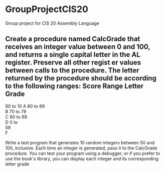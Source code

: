 # GroupProjectCIS20
Group project for CIS 20 Assembly Language



Create a procedure named CalcGrade that receives an integer value between 0 and 100, and returns a 
single capital letter in the AL register. Preserve all other regist
er values between calls to the procedure. 
The letter returned by the procedure should be according to the following ranges:
Score Range
 Letter Grade
-------------------------
90 to 10
 A 
80 to  89        
 B 
70 to  79       
 C 
60 to  69       
 D 
 0 to  
59        
 F 
 
Write a test program that generates 10 random integers between 50 and 100, inclusive. Each time an 
integer is generated, pass it to the CalcGrade procedure.  You can test your program using a debugger, 
or if you prefer to use the book's library, you can display each integer and its corresponding letter grade
